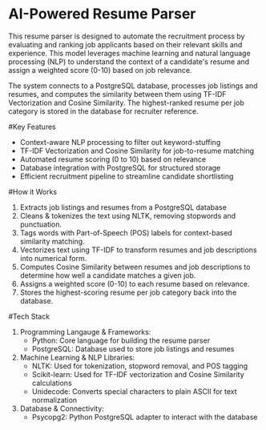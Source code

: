 # AI-Powered Resume Parser

This resume parser is designed to automate the recruitment process by evaluating and ranking job applicants based on their relevant skills and experience. This model leverages machine learning and natural language processing (NLP) to understand the context of a candidate's resume and assign a weighted score (0-10) based on job relevance.

The system connects to a PostgreSQL database, processes job listings and resumes, and computes the similarity between them using TF-IDF Vectorization and Cosine Similarity. The highest-ranked resume per job category is stored in the database for recruiter reference.

#Key Features
- Context-aware NLP processing to filter out keyword-stuffing
- TF-IDF Vectorization and Cosine Similarity for job-to-resume matching
- Automated resume scoring (0 to 10) based on relevance
- Database integration with PostgreSQL for structured storage
- Efficient recruitment pipeline to streamline candidate shortlisting

#How it Works
1. Extracts job listings and resumes from a PostgreSQL database
2. Cleans & tokenizes the text using NLTK, removing stopwords and punctuation.
3. Tags words with Part-of-Speech (POS) labels for context-based similarity matching.
4. Vectorizes text using TF-IDF to transform resumes and job descriptions into numerical form.
5. Computes Cosine Similarity between resumes and job descriptions to determine how well a candidate matches a given job.
6. Assigns a weighted score (0-10) to each resume based on relevance.
7. Stores the highest-scoring resume per job category back into the database.

#Tech Stack
1. Programming Langauge & Frameworks:
   - Python: Core language for building the resume parser
   - PostgreSQL: Database used to store job listings and resumes
2. Machine Learning & NLP Libraries:
   - NLTK: Used for tokenization, stopword removal, and POS tagging
   - Scikit-learn: Used for TF-IDF vectorization and Cosine Similarity calculations
   - Unidecode: Converts special characters to plain ASCII for text normalization
3. Database & Connectivity:
   - Psycopg2: Python PostgreSQL adapter to interact with the database
